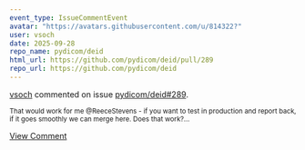 ```yaml
---
event_type: IssueCommentEvent
avatar: "https://avatars.githubusercontent.com/u/814322?"
user: vsoch
date: 2025-09-28
repo_name: pydicom/deid
html_url: https://github.com/pydicom/deid/pull/289
repo_url: https://github.com/pydicom/deid
---
```


<a href='https://github.com/vsoch' target='_blank'>vsoch</a> commented on issue <a href='https://github.com/pydicom/deid/pull/289' target='_blank'>pydicom/deid#289</a>.

<small>That would work for me @ReeceStevens - if you want to test in production and report back, if it goes smoothly we can merge here. Does that work?...</small>

<a href='https://github.com/pydicom/deid/pull/289' target='_blank'>View Comment</a>